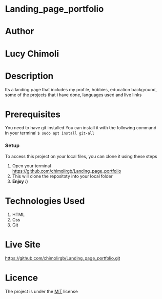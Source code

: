 # Landing_page_portfolio
# Author
# Lucy Chimoli
# Description
Its a landing page that includes my profile, hobbies, education background, some of the projects that i have done, languages used and live links
# Prerequisites
You need to have git installed
You can install it with the following command in your terminal
`$ sudo apt install git-all`
### Setup
To access this project on your local files, you can clone it using these steps
1. Open your terminal
https://github.com/chimolirgb/Landing_page_portfolio
1. This will clone the repositoty into your local folder
1. __Enjoy :)__
# Technologies Used
1. HTML
2. Css
3. Git

# Live Site
https://github.com/chimolirgb/Landing_page_portfolio.git
# Licence
The project is under the [MIT](LICENSE) license
